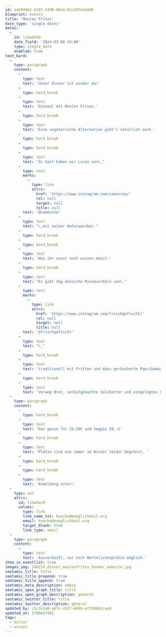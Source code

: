 ```yaml
---
id: a4b94962-b18f-4348-98c6-81c347e3a5db
blueprint: events
title: 'Moules Frites'
date_type: 'single dates'
dates:
  -
    id: lshwb939
    date_field: '2024-03-08 19:00'
    type: single_date
    enabled: true
text_bard:
  -
    type: paragraph
    content:
      -
        type: text
        text: 'Unser Dinner ist wieder da!'
      -
        type: hard_break
      -
        type: text
        text: 'Diesmal mit Moules Frites.'
      -
        type: hard_break
      -
        type: text
        text: 'Eine vegetarische Alternative gibt’s natürlich auch.'
      -
        type: hard_break
      -
        type: hard_break
      -
        type: text
        text: "Zu Gast haben wir Lucas von\_"
      -
        type: text
        marks:
          -
            type: link
            attrs:
              href: 'https://www.instagram.com/samovino/'
              rel: null
              target: null
              title: null
        text: '@samovino'
      -
        type: text
        text: "\_mit seiner Naturweinbar."
      -
        type: hard_break
      -
        type: hard_break
      -
        type: text
        text: 'Was ihr sonst noch wissen müsst:'
      -
        type: hard_break
      -
        type: text
        text: "Es gibt 1kg dänische Miesmuscheln von\_"
      -
        type: text
        marks:
          -
            type: link
            attrs:
              href: 'https://www.instagram.com/frischgefischt/'
              rel: null
              target: null
              title: null
        text: '@frischgefischt'
      -
        type: text
        text: "\_"
      -
        type: hard_break
      -
        type: text
        text: 'traditionell mit Fritten und dazu geräucherte Paprikamayo.'
      -
        type: hard_break
      -
        type: text
        text: 'Vorweg Brot, selbstgemachte Salzbutter und eingelegtes Gemüse aus der SoLaWi Marlin.'
  -
    type: paragraph
    content:
      -
        type: hard_break
      -
        type: text
        text: 'Das ganze für 29,50€ und Veggie 20,–€'
      -
        type: hard_break
      -
        type: text
        text: 'Plätze sind wie immer im Winter leider begrenzt. '
      -
        type: hard_break
      -
        type: hard_break
      -
        type: text
        text: 'Anmeldung unter:'
  -
    type: set
    attrs:
      id: lshwkoz9
      values:
        type: link
        link_name_txt: kueche@moeglichkeit.org
        email: kueche@moeglichkeit.org
        target_blank: true
        link_type: email
  -
    type: paragraph
    content:
      -
        type: text
        text: 'Ausverkauft, nur noch Wartelistenplätze möglich.'
show_in_eventlist: true
images_img: 240214_dinner_moulesfrites_header_website.jpg
seotamic_title: title
seotamic_title_prepend: true
seotamic_title_append: true
seotamic_meta_description: empty
seotamic_open_graph_title: title
seotamic_open_graph_description: general
seotamic_twitter_title: title
seotamic_twitter_description: general
updated_by: c5c3cda0-a87c-4527-b49b-ef338041cae9
updated_at: 1708427481
tags:
  - kultur
  - wissen
---
```

